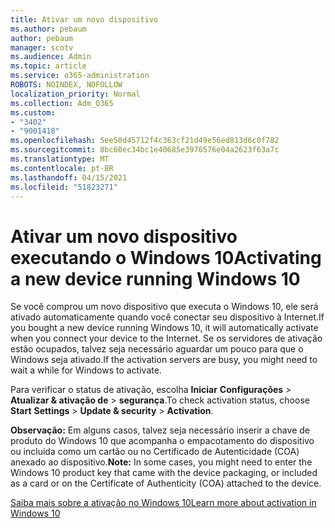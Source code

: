 ```yaml
---
title: Ativar um novo dispositivo
ms.author: pebaum
author: pebaum
manager: scotv
ms.audience: Admin
ms.topic: article
ms.service: o365-administration
ROBOTS: NOINDEX, NOFOLLOW
localization_priority: Normal
ms.collection: Adm_O365
ms.custom:
- "3402"
- "9001418"
ms.openlocfilehash: 5ee50d45712f4c363cf21d49e56ed813d6c0f782
ms.sourcegitcommit: 8bc60ec34bc1e40685e3976576e04a2623f63a7c
ms.translationtype: MT
ms.contentlocale: pt-BR
ms.lasthandoff: 04/15/2021
ms.locfileid: "51823271"
---
```

# <a name="activating-a-new-device-running-windows-10"></a><span data-ttu-id="32cec-102">Ativar um novo dispositivo executando o Windows 10</span><span class="sxs-lookup"><span data-stu-id="32cec-102">Activating a new device running Windows 10</span></span>

<span data-ttu-id="32cec-103">Se você comprou um novo dispositivo que executa o Windows 10, ele será ativado automaticamente quando você conectar seu dispositivo à Internet.</span><span class="sxs-lookup"><span data-stu-id="32cec-103">If you bought a new device running Windows 10, it will automatically activate when you connect your device to the Internet.</span></span> <span data-ttu-id="32cec-104">Se os servidores de ativação estão ocupados, talvez seja necessário aguardar um pouco para que o Windows seja ativado.</span><span class="sxs-lookup"><span data-stu-id="32cec-104">If the activation servers are busy, you might need to wait a while for Windows to activate.</span></span>

<span data-ttu-id="32cec-105">Para verificar o status de ativação, escolha **Iniciar** **Configurações**  >  **Atualizar & ativação de**  >  **segurança**.</span><span class="sxs-lookup"><span data-stu-id="32cec-105">To check activation status, choose **Start** **Settings** > **Update & security** > **Activation**.</span></span>

<span data-ttu-id="32cec-106">**Observação:** Em alguns casos, talvez seja necessário inserir a chave de produto do Windows 10 que acompanha o empacotamento do dispositivo ou incluída como um cartão ou no Certificado de Autenticidade (COA) anexado ao dispositivo.</span><span class="sxs-lookup"><span data-stu-id="32cec-106">**Note:** In some cases, you might need to enter the Windows 10 product key that came with the device packaging, or included as a card or on the Certificate of Authenticity (COA) attached to the device.</span></span>

[<span data-ttu-id="32cec-107">Saiba mais sobre a ativação no Windows 10</span><span class="sxs-lookup"><span data-stu-id="32cec-107">Learn more about activation in Windows 10</span></span>](https://support.microsoft.com/help/12440)